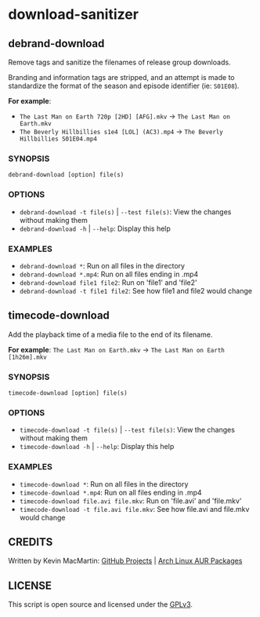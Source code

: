 # download-sanitizer #

## debrand-download ##

Remove tags and sanitize the filenames of release group downloads.

Branding and information tags are stripped, and an attempt is made to standardize the format of the season and episode identifier (ie: `S01E08`).

**For example**:
* `The Last Man on Earth 720p [2HD] [AFG].mkv` -\> `The Last Man on Earth.mkv`
* `The Beverly Hillbillies s1e4 [LOL] (AC3).mp4` -\> `The Beverly Hillbillies S01E04.mp4`

### SYNOPSIS ###

`debrand-download [option] file(s)`

### OPTIONS ###

* `debrand-download -t file(s)` | `--test file(s)`: View the changes without making them
* `debrand-download -h` | `--help`: Display this help

### EXAMPLES ###

* `debrand-download *`: Run on all files in the directory
* `debrand-download *.mp4`: Run on all files ending in .mp4
* `debrand-download file1 file2`: Run on 'file1' and 'file2'
* `debrand-download -t file1 file2`: See how file1 and file2 would change

## timecode-download ##

Add the playback time of a media file to the end of its filename.

**For example**: `The Last Man on Earth.mkv` -> `The Last Man on Earth [1h26m].mkv`

### SYNOPSIS ###

`timecode-download [option] file(s)`

### OPTIONS ###

* `timecode-download -t file(s)` | `--test file(s)`: View the changes without making them
* `timecode-download -h` | `--help`: Display this help

### EXAMPLES ###

* `timecode-download *`: Run on all files in the directory
* `timecode-download *.mp4`: Run on all files ending in .mp4
* `timecode-download file.avi file.mkv`: Run on 'file.avi' and 'file.mkv'
* `timecode-download -t file.avi file.mkv`: See how file.avi and file.mkv would change

## CREDITS ##

Written by Kevin MacMartin: [GitHub Projects](https://github.com/prurigro?tab=repositories) | [Arch Linux AUR Packages](https://aur.archlinux.org/packages/?SeB=m&K=prurigro)

## LICENSE ##

This script is open source and licensed under the [GPLv3](http://www.gnu.org/copyleft/gpl.html).
